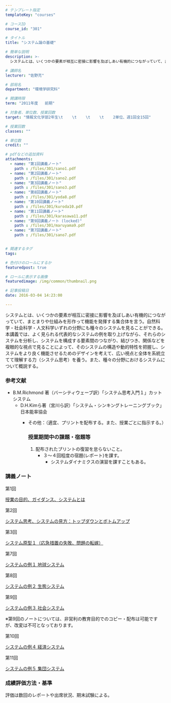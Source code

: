 ```yaml
---
# テンプレート指定
templateKey: "courses"

# コースID
course_id: "301"

# タイトル
title: "システム論の基礎"

# 簡単な説明
description: >-
  システムとは、いくつかの要素が相互に密接に影響を及ぼしあい有機的につながっていて、まとまりや仕組みを形作って機能を発揮する集合体を言う。自然科学・社会科学・人文科学いずれの分野にも種々のシステムを見る...

# 講師名
lecturer: "佐野充"

# 部局名
department: "環境学研究科"

# 開講時限
term: "2011年度	前期"

# 対象者、単位数、授業回数
target: "情報文化学部2年生\t    \t    \t    \t    2単位、週1回全15回"

# 授業回数
classes: ""

# 単位数
credit: ""

# pdfなどの追加資料
attachments: 
  - name: "第1回講義ノート" 
    path : /files/301/sano1.pdf
  - name: "第2回講義ノート" 
    path : /files/301/sano2.pdf
  - name: "第3回講義ノート" 
    path : /files/301/sano3.pdf
  - name: "第8回講義ノート" 
    path : /files/301/yoda8.pdf
  - name: "第10回講義ノート" 
    path : /files/301/kuroda10.pdf
  - name: "第11回講義ノート" 
    path : /files/301/karasawa11.pdf
  - name: "第9回講義ノート (locked)" 
    path : /files/301/maruyama9.pdf
  - name: "第7回講義ノート" 
    path : /files/301/sano7.pdf


# 関連するタグ
tags:

# 色付けのロールにするか
featuredpost: true

# ロールに表示する画像
featuredimage: /img/common/thumbnail.png

# 記事投稿日
date: 2016-03-04 14:23:00

---
```

システムとは、いくつかの要素が相互に密接に影響を及ぼしあい有機的につながっていて、まとまりや仕組みを形作って機能を発揮する集合体を言う。自然科学・社会科学・人文科学いずれの分野にも種々のシステムを見ることができる。本講義では、よく見られる代表的なシステムの例を取り上げながら、それらのシステムを分析し、システムを構成する要素間のつながり、結びつき、関係などを複眼的な視点で見ることによって、そのシステムの構造や動的特性を把握し、システムをより良く機能させるためのデザインを考えて、広い視点と全体を系統立てて理解する力（システム思考）を養う。また、種々の分野におけるシステムについて概説する。


### 参考文献

  * B.M.Richmond 著（バーシティウェーブ訳）「システム思考入門１」カットシステム 
      * D.H.Kimら著（宮川ら訳）「システム・シンキングトレーニングブック」日本能率協会 
          * その他：（適宜、プリントを配布する。また、授業ごとに指示する。）  
            ### 授業期間中の課題・宿題等
            
              1. 配布されたプリントの復習を怠らないこと。 
                  * ３〜４回程度の宿題(レポート)を課す。 
                      * システムダイナミクスの演習を課すこともある。 

### 講義ノート

第1回


[授業の目的、ガイダンス、システムとは](/files/301/sano1.pdf) 

第2回


[システム思考、システムの見方：トップダウンとボトムアップ](/files/301/sano2.pdf) 

第3回


[システム原型１（応急措置の失敗、問題の転嫁）](/files/301/sano3.pdf) 

第7回


[システムの例１ 地球システム](/files/301/sano7.pdf) 

第8回


[システムの例２ 生態システム](/files/301/yoda8.pdf) 

第9回


[システムの例３ 社会システム](/files/301/maruyama9.pdf) 

※第9回のノートについては、非営利の教育目的でのコピー・配布は可能ですが、改変は不可となっております。

第10回


[システムの例４ 経済システム](/files/301/kuroda10.pdf) 

第11回


[システムの例５ 集団システム](/files/301/karasawa11.pdf) 

### 成績評価方法・基準

評価は数回のレポートや出席状況、期末試験による。
